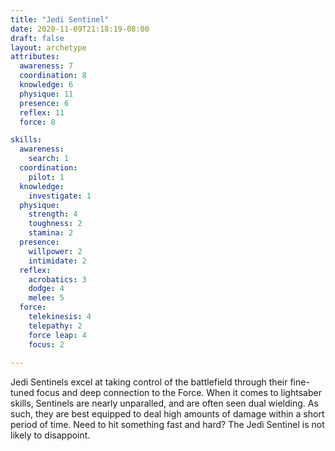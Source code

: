 ```yaml
---
title: "Jedi Sentinel"
date: 2020-11-09T21:18:19-08:00
draft: false
layout: archetype
attributes:
  awareness: 7
  coordination: 8
  knowledge: 6
  physique: 11
  presence: 6
  reflex: 11
  force: 8

skills:
  awareness:
    search: 1
  coordination:
    pilot: 1
  knowledge:
    investigate: 1
  physique:
    strength: 4
    toughness: 2
    stamina: 2
  presence:
    willpower: 2
    intimidate: 2
  reflex:
    acrobatics: 3
    dodge: 4
    melee: 5
  force:
    telekinesis: 4
    telepathy: 2
    force leap: 4
    focus: 2
    
---
```

Jedi Sentinels excel at taking control of the battlefield through their fine-tuned focus and deep connection to the Force. When it comes to lightsaber skills, Sentinels are nearly unparalled, and are often seen dual wielding. As such, they are best equipped to deal high amounts of damage within a short period of time. Need to hit something fast and hard? The Jedi Sentinel is not likely to disappoint.  
